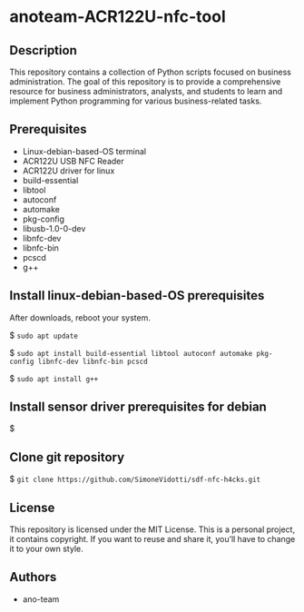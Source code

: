 # anoteam-ACR122U-nfc-tool 

## Description
This repository contains a collection of Python scripts focused on business administration. 
The goal of this repository is to provide a comprehensive resource for business administrators, analysts, and students 
to learn and implement Python programming for various business-related tasks.

## Prerequisites
* Linux-debian-based-OS terminal
* ACR122U USB NFC Reader
* ACR122U driver for linux
* build-essential 
* libtool 
* autoconf 
* automake 
* pkg-config
* libusb-1.0-0-dev
* libnfc-dev 
* libnfc-bin
* pcscd
* g++

## Install linux-debian-based-OS prerequisites
After downloads, reboot your system.

$ ```sudo apt update``` 
 
$ ```sudo apt install build-essential libtool autoconf automake pkg-config libnfc-dev libnfc-bin pcscd```

$ ```sudo apt install g++```

## Install sensor driver prerequisites for debian
$ ``` ```
 
## Clone git repository
$ ```git clone https://github.com/SimoneVidotti/sdf-nfc-h4cks.git```

## License
This repository is licensed under the MIT License.
This is a personal project, it contains copyright.
If you want to reuse and share it, you’ll have to change it to your own style.

## Authors
* ano-team
